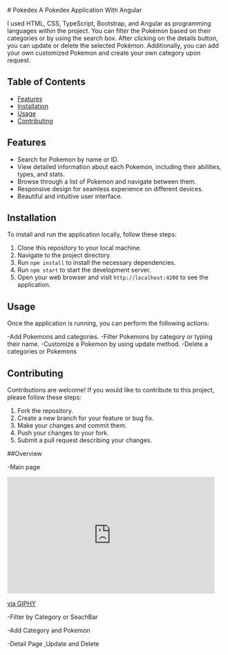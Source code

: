 <!DOCTYPE html>
<html>
<head>
<title>Page Title</title>
</head>
<body>

<p>
  # Pokedex
A Pokedex Application With Angular

I used HTML, CSS, TypeScript, Bootstrap, and Angular as programming languages within the project. You can filter the Pokémon based on their categories or by using the search box. After clicking on the details button, you can update or delete the selected Pokémon. Additionally, you can add your own customized Pokemon and create your own category upon request.

## Table of Contents
- [Features](#features)
- [Installation](#installation)
- [Usage](#usage)
- [Contributing](#contributing)


## Features

- Search for Pokemon by name or ID.
- View detailed information about each Pokemon, including their abilities, types, and stats.
- Browse through a list of Pokemon and navigate between them.
- Responsive design for seamless experience on different devices.
- Beautiful and intuitive user interface.

## Installation

To install and run the application locally, follow these steps:

1. Clone this repository to your local machine.
2. Navigate to the project directory.
3. Run `npm install` to install the necessary dependencies.
4. Run `npm start` to start the development server.
5. Open your web browser and visit `http://localhost:4200` to see the application.

## Usage

Once the application is running, you can perform the following actions:

-Add Pokemons and categories.
-Filter Pokemons by category or typing their name.
-Customize a Pokemon by using update method.
-Delete a categories or Pokemons



## Contributing

Contributions are welcome! If you would like to contribute to this project, please follow these steps:

1. Fork the repository.
2. Create a new branch for your feature or bug fix.
3. Make your changes and commit them.
4. Push your changes to your fork.
5. Submit a pull request describing your changes.

##Overview

-Main page
<iframe src="https://giphy.com/embed/GOrUMQplOQK53wqRtY" width="480" height="270" frameBorder="0" class="giphy-embed" allowFullScreen></iframe><p><a href="https://giphy.com/gifs/GOrUMQplOQK53wqRtY">via GIPHY</a></p>


-Filter by Category or SeachBar

-Add Category and Pokemon

-Detail Page ,Update and Delete

</p>

</body>
</html>












